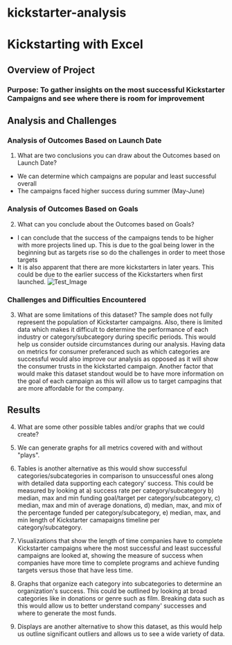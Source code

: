 # kickstarter-analysis
# Kickstarting with Excel

## Overview of Project

### Purpose: To gather insights on the most successful Kickstarter Campaigns and see where there is room for improvement

## Analysis and Challenges

### Analysis of Outcomes Based on Launch Date
1. What are two conclusions you can draw about the Outcomes based on Launch Date?
- We can determine which campaigns are popular and least successful overall 
- The campaigns faced higher success during summer (May-June)
 

### Analysis of Outcomes Based on Goals
2. What can you conclude about the Outcomes based on Goals?
- I can conclude that the success of the campaigns tends to be higher with more projects lined up. This is due to the goal being lower in the beginning but as targets rise so do the challenges in order to meet those targets
- It is also apparent that there are more kickstarters in later years. This could be due to the earlier success of the Kickstarters when first launched.
![Test_Image](/Desktop/Picture2.png)

 

### Challenges and Difficulties Encountered

3. What are some limitations of this dataset?
The sample does not fully represent the population of Kickstarter campaigns. Also, there is limited data which makes it difficult to determine the performance of each industry or category/subcategory during specific periods. This would help us consider outside circumstances during our analysis. 
Having data on metrics for consumer preferanced such as which categories are successful would also improve our analysis as opposed as it will show the consumer trusts in the kickstarted campaign. 
Another factor that would make this dataset standout would be to have more information on the goal of each campaign as this will allow us to target campagins that are more affordable for the company.

## Results


4. What are some other possible tables and/or graphs that we could create?

1.	We can generate graphs for all metrics covered with and without "plays".
2.	Tables is another alternative as this would show successful categories/subcategories in comparison to unsuccessful ones along with detailed data supporting each category' success. This could be measured by looking at
a) success rate per category/subcategory b) median, max and min funding goal/target per category/subcategory, c) median, max and min of average donations, d) median, max, and mix of the percentage funded per category/subcategory, e) median, max, and min length of Kickstarter camapaigns timeline per category/subcategory. 
3.	Visualizations that show the length of time companies have to complete Kickstarter campaigns where the most successful and least successful campaigns are looked at, showing the measure of success when companies have more time to complete programs and achieve funding targets versus those that have less time.
4.	Graphs that organize each category into subcategories to determine an organization's success. This could be outlined by looking at broad categories like in donations or genre such as film. Breaking data such as this would allow us to better understand company' successes and where to generate the most funds.
5. Displays are another alternative to show this dataset, as this would help us outline significant outliers and allows us to see a wide variety of data.  

